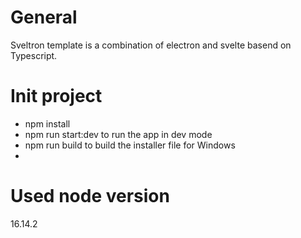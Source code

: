 # General
Sveltron template is a combination of electron and svelte basend on Typescript.
# Init project
- npm install
- npm run start:dev to run the app in dev mode
- npm run build to build the installer file for Windows
- 
# Used node version
16.14.2
